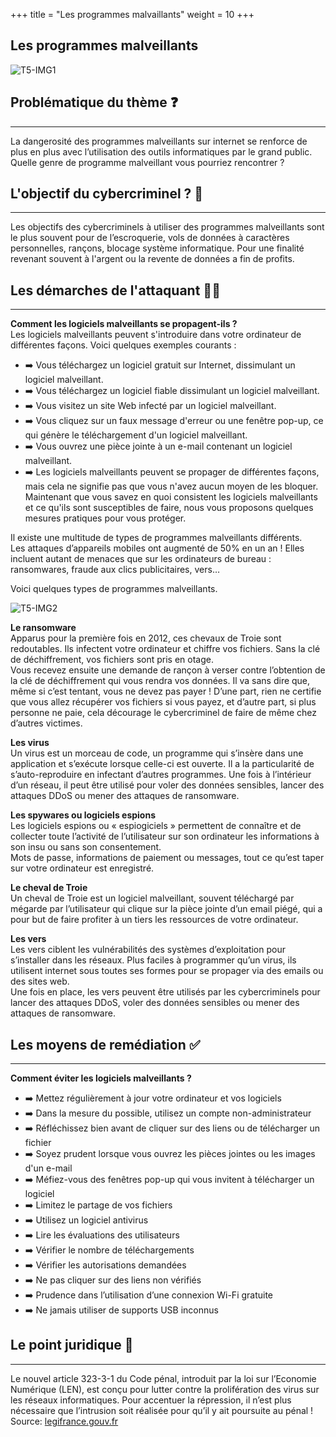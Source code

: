 +++
title = "Les programmes malvaillants"
weight = 10
+++

## Les programmes malveillants
![T5-IMG1](https://cybersafe-dls-fr.vercel.app/t5-img/theme5-img1.png)


## Problématique du thème ❓
---
La dangerosité des programmes malveillants sur internet se renforce de plus en plus avec l’utilisation des outils informatiques par le grand public.
Quelle genre de programme malveillant vous pourriez rencontrer ? 


## L'objectif du cybercriminel ? 🎯
---

Les objectifs des cybercriminels à utiliser des programmes malveillants sont le plus souvent pour de l’escroquerie, vols de données à caractères personnelles, rançons, blocage système informatique. Pour une finalité revenant souvent à l'argent ou la revente de données a fin de profits.


## Les démarches de l'attaquant 👨‍💻
---

**Comment les logiciels malveillants se propagent-ils ?**  
Les logiciels malveillants peuvent s'introduire dans votre ordinateur de différentes façons. Voici quelques exemples courants :  
- ➡️ Vous téléchargez un logiciel gratuit sur Internet, dissimulant un logiciel malveillant.
- ➡️ Vous téléchargez un logiciel fiable dissimulant un logiciel malveillant.
- ➡️ Vous visitez un site Web infecté par un logiciel malveillant.
- ➡️ Vous cliquez sur un faux message d'erreur ou une fenêtre pop-up, ce qui génère le téléchargement d'un logiciel malveillant.
- ➡️ Vous ouvrez une pièce jointe à un e-mail contenant un logiciel malveillant.
- ➡️ Les logiciels malveillants peuvent se propager de différentes façons, mais cela ne signifie pas que vous n'avez aucun moyen de les bloquer. Maintenant que vous savez en quoi consistent les logiciels malveillants et ce qu'ils sont susceptibles de faire, nous vous proposons quelques mesures pratiques pour vous protéger.

Il existe une multitude de types de programmes malveillants différents.  
Les attaques d’appareils mobiles ont augmenté de 50% en un an ! Elles incluent autant de menaces que sur les ordinateurs de bureau : ransomwares, fraude aux clics publicitaires, vers…

Voici quelques types de programmes malveillants.

![T5-IMG2](https://cybersafe-dls-fr.vercel.app/t5-img/theme5-img2.png)

**Le ransomware**  
Apparus pour la première fois en 2012, ces chevaux de Troie sont redoutables. Ils infectent votre ordinateur et chiffre vos fichiers. Sans la clé de déchiffrement, vos fichiers sont pris en otage.  
Vous recevez ensuite une demande de rançon à verser contre l’obtention de la clé de déchiffrement qui vous rendra vos données. Il va sans dire que, même si c’est tentant, vous ne devez pas payer ! D’une part, rien ne certifie que vous allez récupérer vos fichiers si vous payez, et d’autre part, si plus personne ne paie, cela décourage le cybercriminel de faire de même chez d’autres victimes.  

**Les virus**  
Un virus est un morceau de code, un programme qui s’insère dans une application et s’exécute lorsque celle-ci est ouverte. Il a la particularité de s’auto-reproduire en infectant d’autres programmes. Une fois à l’intérieur d’un réseau, il peut être utilisé pour voler des données sensibles, lancer des attaques DDoS ou mener des attaques de ransomware.

**Les spywares ou logiciels espions**  
Les logiciels espions ou « espiogiciels » permettent de connaître et de collecter toute l’activité de l’utilisateur sur son ordinateur les informations à son insu ou sans son consentement.  
Mots de passe, informations de paiement ou messages, tout ce qu’est taper sur votre ordinateur est enregistré.  

**Le cheval de Troie**  
Un cheval de Troie est un logiciel malveillant, souvent téléchargé par mégarde par l’utilisateur qui clique sur la pièce jointe d’un email piégé, qui a pour but de faire profiter à un tiers les ressources de votre ordinateur.  

**Les vers**  
Les vers ciblent les vulnérabilités des systèmes d’exploitation pour s’installer dans les réseaux. Plus faciles à programmer qu’un virus, ils utilisent internet sous toutes ses formes pour se propager via des emails ou des sites web.  
Une fois en place, les vers peuvent être utilisés par les cybercriminels pour lancer des attaques DDoS, voler des données sensibles ou mener des attaques de ransomware.  


## Les moyens de remédiation ✅
---

**Comment éviter les logiciels malveillants ?**  
- ➡️ Mettez régulièrement à jour votre ordinateur et vos logiciels
- ➡️ Dans la mesure du possible, utilisez un compte non-administrateur
- ➡️ Réfléchissez bien avant de cliquer sur des liens ou de télécharger un fichier
- ➡️ Soyez prudent lorsque vous ouvrez les pièces jointes ou les images d'un e-mail
- ➡️ Méfiez-vous des fenêtres pop-up qui vous invitent à télécharger un logiciel
- ➡️ Limitez le partage de vos fichiers
- ➡️ Utilisez un logiciel antivirus
- ➡️ Lire les évaluations des utilisateurs
- ➡️ Vérifier le nombre de téléchargements
- ➡️ Vérifier les autorisations demandées
- ➡️ Ne pas cliquer sur des liens non vérifiés
- ➡️ Prudence dans l’utilisation d’une connexion Wi-Fi gratuite
- ➡️ Ne jamais utiliser de supports USB inconnus


## Le point juridique 📘
---

Le nouvel article 323-3-1 du Code pénal, introduit par la loi sur l’Economie Numérique (LEN), est conçu pour lutter contre la prolifération des virus sur les réseaux informatiques. Pour accentuer la répression, il n’est plus nécessaire que l’intrusion soit réalisée pour qu’il y ait poursuite au pénal !  
Source: [legifrance.gouv.fr](https://www.legifrance.gouv.fr/codes/article_lc/LEGIARTI000028345220)
